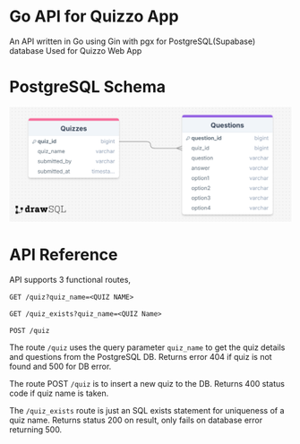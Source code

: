 # Go API for Quizzo App

An API written in Go using Gin with pgx for PostgreSQL(Supabase) database
Used for Quizzo Web App

# PostgreSQL Schema

<p align="center">
    <img src="quizzo_schema.png">
</p>

# API Reference

API supports 3 functional routes,

```http
GET /quiz?quiz_name=<QUIZ NAME>
```

```http
GET /quiz_exists?quiz_name=<QUIZ Name>
```

```http
POST /quiz
```

The route `/quiz` uses the query parameter `quiz_name` to get the quiz details and questions from the PostgreSQL DB.
Returns error 404 if quiz is not found and 500 for DB error.

The route POST `/quiz` is to insert a new quiz to the DB.
Returns 400 status code if quiz name is taken.

The `/quiz_exists` route is just an SQL exists statement for uniqueness of a quiz name. Returns status 200 on result, only fails on database error returning 500.
